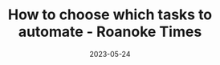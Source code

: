 ---
category:
- .nan
date: 2023-05-24
keyword_suggestion: ubuntu install docker
post_inspiration: https://roanoke.com/business/investment/personal-finance/how-to-choose-which-tasks-to-automate/image_d554444d-8457-5517-a5db-99d3b8439b5a.html
silot_terms: digital automation
title: How to choose which tasks to <b>automate</b> - Roanoke Times
---